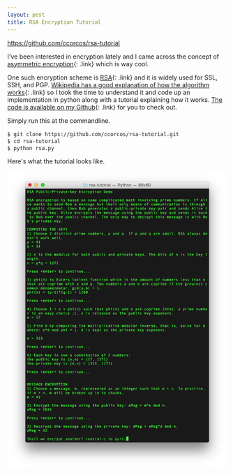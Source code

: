 ```yaml
---
layout: post
title: RSA Encryption Tutorial
---
```


https://github.com/ccorcos/rsa-tutorial

I've been interested in encryption lately and I came across the concept of [asymmetric encryption](http://en.wikipedia.org/wiki/Public-key_cryptography){: .link} which is way cool.

One such encryption scheme is [RSA](http://en.wikipedia.org/wiki/RSA_(cryptosystem)){: .link} and it is widely used for SSL, SSH, and PGP. [Wikipedia has a good explanation of how the algorithm works](http://en.wikipedia.org/wiki/RSA_(cryptosystem)#Key_generation){: .link} so I took the time to understand it and code up an implementation in python along with a tutorial explaining how it works. [The code is available on my Github](https://github.com/ccorcos/rsa-tutorial){: .link} for you to check out.

Simply run this at the commandline.

    $ git clone https://github.com/ccorcos/rsa-tutorial.git
    $ cd rsa-tutorial
    $ python rsa.py

Here's what the tutorial looks like.

![](/img/rsa.png)
